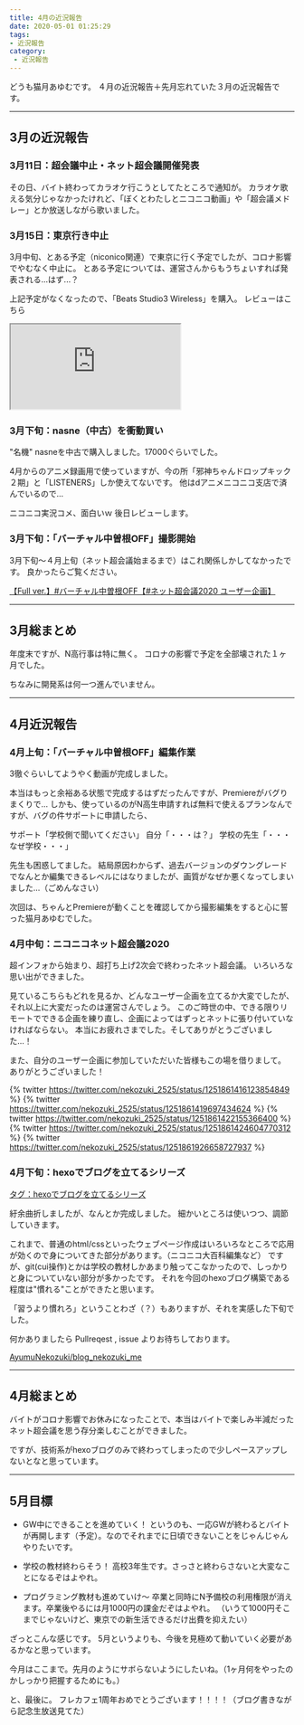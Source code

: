 ```yaml
---
title: 4月の近況報告
date: 2020-05-01 01:25:29
tags:
- 近況報告
category:
 - 近況報告
---
```

どうも猫月あゆむです。
４月の近況報告＋先月忘れていた３月の近況報告です。

<!-- more -->

---

## 3月の近況報告

### 3月11日：超会議中止・ネット超会議開催発表
その日、バイト終わってカラオケ行こうとしてたところで通知が。
カラオケ歌える気分じゃなかったけれど、「ぼくとわたしとニコニコ動画」や「超会議メドレー」とか放送しながら歌いました。

### 3月15日：東京行き中止
3月中旬、とある予定（niconico関連）で東京に行く予定でしたが、コロナ影響でやむなく中止に。
とある予定については、運営さんからもうちょいすれば発表される...はず...？

上記予定がなくなったので、「Beats Studio3 Wireless」を購入。
レビューはこちら
<iframe 
  class="blogcard"
  src="https://hatenablog-parts.com/embed?url=https://blog.nekozuki.me/2020/04/review-beats-s3w/">
</iframe>

### 3月下旬：nasne（中古）を衝動買い

"名機" nasneを中古で購入しました。17000ぐらいでした。

4月からのアニメ録画用で使っていますが、今の所「邪神ちゃんドロップキック２期」と「LISTENERS」しか使えてないです。
他はdアニメニコニコ支店で済んでいるので...

ニコニコ実況コメ、面白いｗ
後日レビューします。

### 3月下旬：「バーチャル中曽根OFF」撮影開始
3月下旬～４月上旬（ネット超会議始まるまで）はこれ関係しかしてなかったです。
良かったらご覧ください。
<script type="application/javascript" src="https://embed.nicovideo.jp/watch/sm36655800/script?w=640&h=360"></script><noscript><a href="https://www.nicovideo.jp/watch/sm36655800">【Full ver.】#バーチャル中曽根OFF【#ネット超会議2020 ユーザー企画】</a></noscript>

---

## 3月総まとめ
年度末ですが、N高行事は特に無く。
コロナの影響で予定を全部壊された１ヶ月でした。

ちなみに開発系は何一つ進んでいません。

---

## 4月近況報告

### 4月上旬：「バーチャル中曽根OFF」編集作業
3徹ぐらいしてようやく動画が完成しました。

本当はもっと余裕ある状態で完成するはずだったんですが、Premiereがバグりまくりで...
しかも、使っているのがN高生申請すれば無料で使えるプランなんですが、バグの件サポートに申請したら、

サポート「学校側で聞いてください」
自分「・・・は？」
学校の先生「・・・なぜ学校・・・」

先生も困惑してました。
結局原因わからず、過去バージョンのダウングレードでなんとか編集できるレベルにはなりましたが、画質がなぜか悪くなってしまいました...（ごめんなさい）

次回は、ちゃんとPremiereが動くことを確認してから撮影編集をすると心に誓った猫月あゆむでした。

### 4月中旬：ニコニコネット超会議2020
超インフォから始まり、超打ち上げ2次会で終わったネット超会議。
いろいろな思い出ができました。

見ているこちらもどれを見るか、どんなユーザー企画を立てるか大変でしたが、それ以上に大変だったのは運営さんでしょう。
このご時世の中、できる限りリモートでできる企画を練り直し、企画によってはずっとネットに張り付いていなければならない。
本当にお疲れさまでした。そしてありがとうございました...！

また、自分のユーザー企画に参加していただいた皆様もこの場を借りまして。
ありがとうございました！

{% twitter https://twitter.com/nekozuki_2525/status/1251861416123854849 %}
{% twitter https://twitter.com/nekozuki_2525/status/1251861419697434624 %}
{% twitter https://twitter.com/nekozuki_2525/status/1251861422155366400 %}
{% twitter https://twitter.com/nekozuki_2525/status/1251861424604770312 %}
{% twitter https://twitter.com/nekozuki_2525/status/1251861926658727937 %}

### 4月下旬：hexoでブログを立てるシリーズ

<i class="fas fa-blog"></i> [タグ：hexoでブログを立てるシリーズ](https://blog.nekozuki.me/tags/hexo%E3%81%A7%E3%83%96%E3%83%AD%E3%82%B0%E3%82%92%E7%AB%8B%E3%81%A6%E3%82%8B%E3%82%B7%E3%83%AA%E3%83%BC%E3%82%BA/)

紆余曲折しましたが、なんとか完成しました。
細かいところは使いつつ、調節していきます。

これまで、普通のhtml/cssといったウェブページ作成はいろいろなところで応用が効くので身についてきた部分があります。（ニコニコ大百科編集など）
ですが、git(cui操作)とかは学校の教材しかあまり触ってこなかったので、しっかりと身についていない部分が多かったです。
それを今回のhexoブログ構築である程度は"慣れる"ことができたと思います。

「習うより慣れろ」ということわざ（？）もありますが、それを実感した下旬でした。

何かありましたら Pullreqest , issue よりお待ちしております。

<i class="fab fa-github"></i> [AyumuNekozuki/blog_nekozuki_me](https://github.com/AyumuNekozuki/blog_nekozuki_me)


---

## 4月総まとめ
バイトがコロナ影響でお休みになったことで、本当はバイトで楽しみ半減だったネット超会議を思う存分楽しむことができました。

ですが、技術系がhexoブログのみで終わってしまったので少しペースアップしないとなと思っています。

---

## 5月目標

- GW中にできることを進めていく！
というのも、一応GWが終わるとバイトが再開します（予定）。なのでそれまでに日頃できないことをじゃんじゃんやりたいです。

- 学校の教材終わらそう！
高校3年生です。さっさと終わらさないと大変なことになるぞはよやれ。

- プログラミング教材も進めていけ～
卒業と同時にN予備校の利用権限が消えます。卒業後やるには月1000円の課金だぞはよやれ。
（いうて1000円そこまでじゃないけど、東京での新生活できるだけ出費を抑えたい）

ざっとこんな感じです。
5月というよりも、今後を見極めて動いていく必要があるかなと思っています。

今月はここまで。先月のようにサボらないようにしたいね。（1ヶ月何をやったのかしっかり把握するためにも。）

と、最後に。
フレカフェ1周年おめでとうございます！！！！（ブログ書きながら記念生放送見てた）